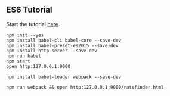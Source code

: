 ## ES6 Tutorial

Start the tutorial [here](http://ccoenraets.github.io/es6-tutorial).

```
npm init --yes
npm install babel-cli babel-core --save-dev
npm install babel-preset-es2015 --save-dev
npm install http-server --save-dev
npm run babel
npm start
open http:127.0.0.1:9000

npm install babel-loader webpack --save-dev

npm run webpack && open http:127.0.0.1:9000/ratefinder.html
```
